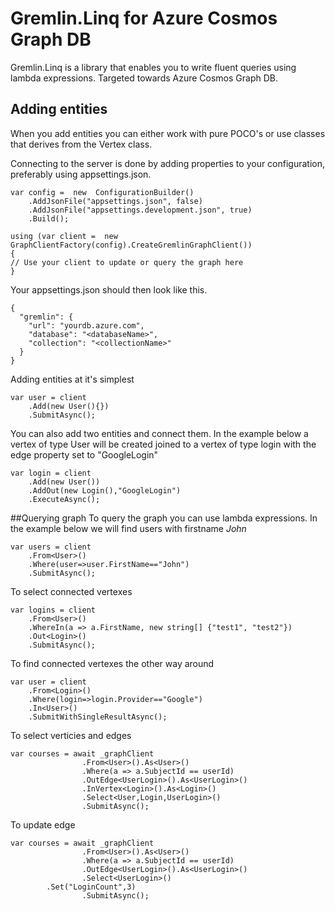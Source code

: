 ﻿# Gremlin.Linq for Azure Cosmos Graph DB

Gremlin.Linq is a library that enables you to write fluent queries using lambda expressions. Targeted towards Azure Cosmos Graph DB.

## Adding entities
When you add entities you can either work with pure POCO's or use classes that derives from the Vertex class.

Connecting to the server is done by adding properties to your configuration, preferably using appsettings.json.

```
var config =  new  ConfigurationBuilder()
	.AddJsonFile("appsettings.json", false)
	.AddJsonFile("appsettings.development.json", true)
	.Build();

using (var client =  new  GraphClientFactory(config).CreateGremlinGraphClient())
{
// Use your client to update or query the graph here
}
```

Your appsettings.json should then look like this.
```
{
  "gremlin": {
    "url": "yourdb.azure.com",
    "database": "<databaseName>",
    "collection": "<collectionName>"
  }
}
```

Adding entities at it's simplest 

```
var user = client
	.Add(new User(){})
	.SubmitAsync();
```
	
You can also add two entities and connect them. In the example below a vertex of type User will be created joined to a vertex of type login with the edge property set to "GoogleLogin"

```
var login = client
	.Add(new User())
	.AddOut(new Login(),"GoogleLogin")
	.ExecuteAsync();
```

##Querying graph
To query the graph you can use lambda expressions. In the example below we will find users with firstname *John*

```
var users = client
	.From<User>()
	.Where(user=>user.FirstName=="John")
	.SubmitAsync();
```

To select connected vertexes 

```
var logins = client
    .From<User>()
    .WhereIn(a => a.FirstName, new string[] {"test1", "test2"})
	.Out<Login>()
	.SubmitAsync();
```

To find connected vertexes the other way around

```
var user = client
	.From<Login>()
	.Where(login=>login.Provider=="Google")
	.In<User>()
	.SubmitWithSingleResultAsync();
```


To select verticies and edges
```
var courses = await _graphClient
                .From<User>().As<User>()
                .Where(a => a.SubjectId == userId)
                .OutEdge<UserLogin>().As<UserLogin>()
                .InVertex<Login>().As<Login>()
                .Select<User,Login,UserLogin>()
                .SubmitAsync();            
```


To update edge
```
var courses = await _graphClient
                .From<User>().As<User>()
                .Where(a => a.SubjectId == userId)
                .OutEdge<UserLogin>().As<UserLogin>()
                .Select<UserLogin>()
		.Set("LoginCount",3)
                .SubmitAsync();            
```
